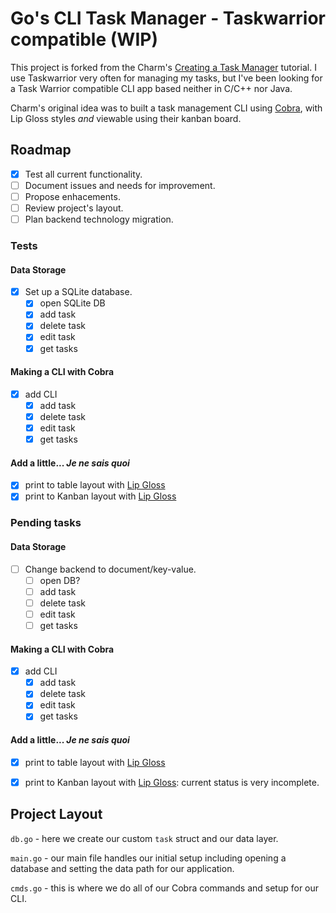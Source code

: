 # Go's CLI Task Manager - Taskwarrior compatible (WIP)

This project is forked from the Charm's [Creating a Task Manager](https://github.com/charmbracelet/taskcli) 
tutorial.  I use Taskwarrior very often for managing my tasks, but I've been looking 
for a Task Warrior compatible CLI app based neither in C/C++ nor Java.

Charm's original idea was to built a task management CLI using [Cobra][cobra], with Lip Gloss
styles *and* viewable using their kanban board.

## Roadmap

- [x] Test all current functionality.
- [ ] Document issues and needs for improvement.
- [ ] Propose enhacements.
- [ ] Review project's layout.
- [ ] Plan backend technology migration.

### Tests

#### Data Storage
- [x] Set up a SQLite database.
    - [x] open SQLite DB
    - [x] add task
    - [x] delete task
    - [x] edit task
    - [x] get tasks

#### Making a CLI with Cobra
- [x] add CLI
    - [x] add task
    - [x] delete task
    - [x] edit task
    - [x] get tasks

#### Add a little... *Je ne sais quoi*
- [x] print to table layout with [Lip Gloss][lipgloss]
- [x] print to Kanban layout with [Lip Gloss][lipgloss]

### Pending tasks

#### Data Storage
- [ ] Change backend to document/key-value.
    - [ ] open DB?
    - [ ] add task
    - [ ] delete task
    - [ ] edit task
    - [ ] get tasks

#### Making a CLI with Cobra
- [x] add CLI
    - [x] add task
    - [x] delete task
    - [x] edit task
    - [x] get tasks

#### Add a little... *Je ne sais quoi*
- [x] print to table layout with [Lip Gloss][lipgloss]
- [x] print to Kanban layout with [Lip Gloss][lipgloss]: current status is very incomplete.


## Project Layout

`db.go` - here we create our custom `task` struct and our data layer.

`main.go` - our main file handles our initial setup including opening a
database and setting the data path for our application.

`cmds.go` - this is where we do all of our Cobra commands and setup for our
CLI.

[lipgloss]: https://github.com/charmbracelet/lipgloss
[charm]: https://github.com/charmbracelet/charm
[cobra]: https://github.com/spf13/cobra
[kanban-video]: https://www.youtube.com/watch?v=ZA93qgdLUzM&list=PLLLtqOZfy0pcFoSIeGXO-SOaP9qLqd_H6
